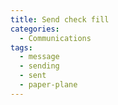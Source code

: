 ```yaml
---
title: Send check fill
categories:
  - Communications
tags:
  - message
  - sending
  - sent
  - paper-plane
---
```

